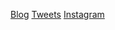 [Blog](https://dev.to/twizelissa)
[Tweets](https://twitter.com/TwizeyimanaEli4)
[Instagram](https://www.instagram.com/twizelissa)
